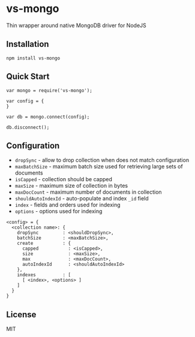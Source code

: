 vs-mongo
========

Thin wrapper around native MongoDB driver for NodeJS


Installation
------------

```
npm install vs-mongo
```


Quick Start
-----------

```
var mongo = require('vs-mongo');

var config = {
}

var db = mongo.connect(config);

db.disconnect();
```


Configuration
-------------

  * `dropSync` - allow to drop collection when does not match configuration
  * `maxBatchSize` - maximum batch size used for retrieving large sets of documents
  * `isCapped` - collection should be capped
  * `maxSize` - maximum size of collection in bytes
  * `maxDocCount` - maximum number of documents in collection
  * `shouldAutoIndexId` - auto-populate and index `_id` field
  * `index` - fields and orders used for indexing
  * `options` - options used for indexing

```
<config> = {
  <collection name>: {
    dropSync         : <shouldDropSync>,
    batchSize        : <maxBatchSize>,
    create           : {
      capped           : <isCapped>,
      size             : <maxSize>,
      max              : <maxDocCount>,
      autoIndexId      : <shouldAutoIndexId>
    },
    indexes          : [
      [ <index>, <options> ]
    ]
  }
}
```


License
-------

MIT
